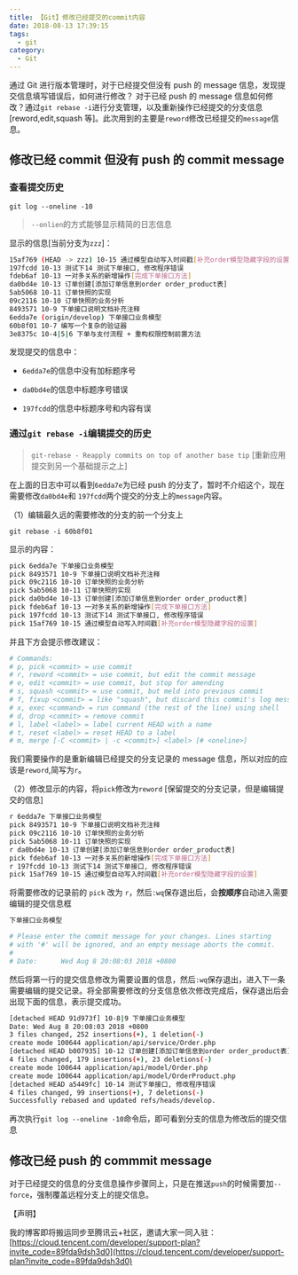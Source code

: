 ```yaml
---
title: 【Git】修改已经提交的commit内容
date: 2018-08-13 17:39:15
tags:
  - git
category:
  - Git
---
```


通过 Git 进行版本管理时，对于已经提交但没有 push 的 message 信息，发现提交信息填写错误后，如何进行修改？
对于已经 push 的 message 信息如何修改？通过`git rebase -i`进行分支管理，以及重新操作已经提交的分支信息[reword,edit,squash 等]。此次用到的主要是`reword`修改已经提交的`message`信息。

<!--more-->

## 修改已经 commit 但没有 push 的 commit message

### 查看提交历史

`git log --oneline -10`

> `--onlien`的方式能够显示精简的日志信息

显示的信息[当前分支为`zzz`]：

```bash
15af769 (HEAD -> zzz) 10-15 通过模型自动写入时间戳[补充order模型隐藏字段的设置]
197fcdd 10-13 测试下14 测试下单接口, 修改程序错误
fdeb6af 10-13 一对多关系的新增操作[完成下单接口方法]
da0bd4e 10-13 订单创建[添加订单信息到order order_product表]
5ab5068 10-11 订单快照的实现
09c2116 10-10 订单快照的业务分析
8493571 10-9 下单接口说明文档补充注释
6edda7e (origin/develop) 下单接口业务模型
60b8f01 10-7 编写一个复杂的验证器
3e8375c 10-4|5|6 下单与支付流程 + 重构权限控制前置方法
```

发现提交的信息中：

- `6edda7e`的信息中没有加标题序号

- `da0bd4e`的信息中标题序号错误

- `197fcdd`的信息中标题序号和内容有误

### 通过`git rebase -i`编辑提交的历史

> `git-rebase - Reapply commits on top of another base tip` [重新应用提交到另一个基础提示之上]

在上面的日志中可以看到`6edda7e`为已经 push 的分支了，暂时不介绍这个，现在需要修改`da0bd4e`和 `197fcdd`两个提交的分支上的`message`内容。

（1）编辑最久远的需要修改的分支的前一个分支上

`git rebase -i 60b8f01`

显示的内容：

```bash
pick 6edda7e 下单接口业务模型
pick 8493571 10-9 下单接口说明文档补充注释
pick 09c2116 10-10 订单快照的业务分析
pick 5ab5068 10-11 订单快照的实现
pick da0bd4e 10-13 订单创建[添加订单信息到order order_product表]
pick fdeb6af 10-13 一对多关系的新增操作[完成下单接口方法]
pick 197fcdd 10-13 测试下14 测试下单接口, 修改程序错误
pick 15af769 10-15 通过模型自动写入时间戳[补充order模型隐藏字段的设置]
```

并且下方会提示修改建议：

```bash
# Commands:
# p, pick <commit> = use commit
# r, reword <commit> = use commit, but edit the commit message
# e, edit <commit> = use commit, but stop for amending
# s, squash <commit> = use commit, but meld into previous commit
# f, fixup <commit> = like "squash", but discard this commit's log message
# x, exec <command> = run command (the rest of the line) using shell
# d, drop <commit> = remove commit
# l, label <label> = label current HEAD with a name
# t, reset <label> = reset HEAD to a label
# m, merge [-C <commit> | -c <commit>] <label> [# <oneline>]
```

我们需要操作的是重新编辑已经提交的分支记录的 message 信息，所以对应的应该是`reword`,简写为`r`。

（2）修改显示的内容，将`pick`修改为`reword` [保留提交的分支记录，但是编辑提交的信息]

```bash
r 6edda7e 下单接口业务模型
pick 8493571 10-9 下单接口说明文档补充注释
pick 09c2116 10-10 订单快照的业务分析
pick 5ab5068 10-11 订单快照的实现
r da0bd4e 10-13 订单创建[添加订单信息到order order_product表]
pick fdeb6af 10-13 一对多关系的新增操作[完成下单接口方法]
r 197fcdd 10-13 测试下14 测试下单接口, 修改程序错误
pick 15af769 10-15 通过模型自动写入时间戳[补充order模型隐藏字段的设置]
```

将需要修改的记录前的 `pick` 改为 `r`，然后`:wq`保存退出后，会**按顺序**自动进入需要编辑的提交信息框

```bash
下单接口业务模型

# Please enter the commit message for your changes. Lines starting
# with '#' will be ignored, and an empty message aborts the commit.
#
# Date:      Wed Aug 8 20:08:03 2018 +0800
```

然后将第一行的提交信息修改为需要设置的信息，然后`:wq`保存退出，进入下一条需要编辑的提交记录。将全部需要修改的分支信息依次修改完成后，保存退出后会出现下面的信息，表示提交成功。

```bash
[detached HEAD 91d973f] 10-8|9 下单接口业务模型
Date: Wed Aug 8 20:08:03 2018 +0800
3 files changed, 252 insertions(+), 1 deletion(-)
create mode 100644 application/api/service/Order.php
[detached HEAD b007935] 10-12 订单创建[添加订单信息到order order_product表]
4 files changed, 179 insertions(+), 23 deletions(-)
create mode 100644 application/api/model/Order.php
create mode 100644 application/api/model/OrderProduct.php
[detached HEAD a5449fc] 10-14 测试下单接口, 修改程序错误
4 files changed, 99 insertions(+), 7 deletions(-)
Successfully rebased and updated refs/heads/develop.
```

再次执行`git log --oneline -10`命令后，即可看到分支的信息为修改后的提交信息

## 修改已经 push 的 commmit message

对于已经提交的信息的分支信息操作步骤同上，只是在推送`push`的时候需要加`--force`，强制覆盖远程分支上的提交信息。

【声明】

我的博客即将搬运同步至腾讯云+社区，邀请大家一同入驻：[https://cloud.tencent.com/developer/support-plan?invite_code=89fda9dsh3d0](https://cloud.tencent.com/developer/support-plan?invite_code=89fda9dsh3d0)